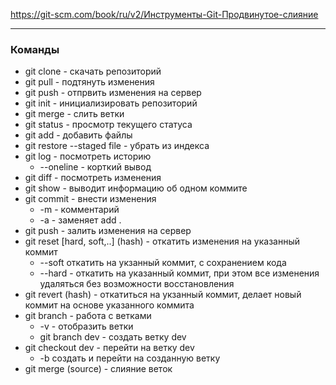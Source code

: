 https://git-scm.com/book/ru/v2/Инструменты-Git-Продвинутое-слияние   

---  
### Команды   
- git clone - скачать репозиторий
- git pull - подтянуть изменения
- git push - отпрвить изменения на сервер
- git init - инициализировать репозиторий
- git merge - слить ветки
- git status - просмотр текущего статуса
- git add - добавить файлы
- git restore --staged  file - убрать из индекса
- git log - посмотреть историю
    - --oneline - корткий вывод
- git diff - посмотреть изменения
- git show - выводит информацию об одном коммите
- git commit - внести изменения 
    - -m - комментарий
    - -a - заменяет add .
- git push - залить изменения на сервер
- git reset [hard, soft,..] (hash) - откатить изменения на указанный коммит
    - --soft откатить на укзанный коммит, с сохранением кода
    - --hard - откатить на указанный коммит, при этом все изменения удаляться без возможности восстановления
- git revert (hash) - откатиться на укзанный коммит, делает новый коммит на основе указанного коммита
- git branch  - работа с ветками
    - -v - отобразить ветки
    - git branch dev - создать ветку dev
- git checkout dev - перейти на ветку dev
    - -b создать и перейти на созданную ветку
- git merge (source) - слияние веток

